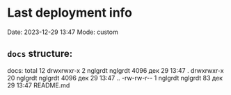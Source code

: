 # Last deployment info

Date: 2023-12-29 13:47
Mode: custom

## `docs` structure: 
docs:
total 12
drwxrwxr-x  2 nglgrdt nglgrdt 4096 дек 29 13:47 .
drwxrwxr-x 20 nglgrdt nglgrdt 4096 дек 29 13:47 ..
-rw-rw-r--  1 nglgrdt nglgrdt   83 дек 29 13:47 README.md
